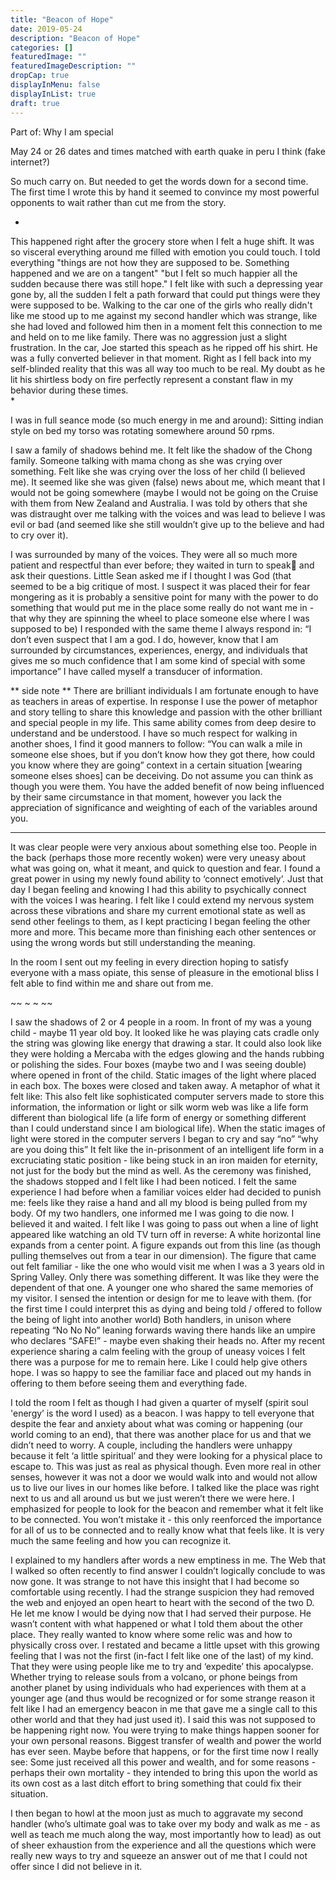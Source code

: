 ```yaml
---
title: "Beacon of Hope"
date: 2019-05-24
description: "Beacon of Hope"
categories: []
featuredImage: ""
featuredImageDescription: ""
dropCap: true
displayInMenu: false
displayInList: true
draft: true
---
```


Part of: Why I am special 

May 24 or 26 dates and times matched with earth quake in peru I think (fake internet?)

So much carry on. But needed to get the words down for a second time. The first time I wrote this by hand it seemed to convince my most powerful opponents to wait rather than cut me from the story.  

*
This happened right after the grocery store when I felt a huge shift. It was so visceral everything around me filled with emotion you could touch. I told everything "things are not how they are supposed to be. Something happened and we are on a tangent" "but I felt so much happier all the sudden because there was still hope." I felt like with such a depressing year gone by, all the sudden I felt a path forward that could put things were they were supposed to be.
Walking to the car one of the girls who really didn't like me stood up to me against my second handler which was strange, like she had loved and followed him then in a moment felt this connection to me and held on to me like family. There was no aggression just a slight frustration. In the car, Joe started this speach as he ripped off his shirt. He was a fully converted believer in that moment. Right as I fell back into my self-blinded reality that this was all way too much to be real. My doubt as he lit his shirtless body on fire perfectly represent a constant flaw in my behavior during these times.  
*

I was in full seance mode (so much energy in me and around): Sitting indian style on bed my torso was rotating somewhere around 50 rpms.

I saw a family of shadows behind me. It felt like the shadow of the Chong family. Someone talking with mama chong as she was crying over something. Felt like she was crying over the loss of her child (I believed me). It seemed like she was given (false) news about me, which meant that I would not be going somewhere (maybe I would not be going on the Cruise with them from New Zealand and Australia.
I was told by others that she was distraught over me talking with the voices and was lead to believe I was evil or bad (and seemed like she still wouldn’t give up to the believe and had to cry over it).

I was surrounded by many of the voices. They were all so much more patient and respectful than ever before; they waited in turn to speak and ask their questions. Little Sean asked me if I thought I was God (that seemed to be a big critique of most. I suspect it was placed their for fear mongering as it is probably a sensitive point for many with the power to do something that would put me in the place some really do not want me in - that why they are spinning the wheel to place someone else where I was supposed to be) I responded with the same theme I always respond in:
“I don’t even suspect that I am a god. I do, however, know that I am surrounded by circumstances, experiences, energy, and individuals that gives me so much confidence that I am some kind of special with some importance”
I have called myself a transducer of information.

** side note **
There are brilliant individuals I am fortunate enough to have as teachers in areas of expertise. In response I use the power of metaphor and story telling to share this knowledge and passion with the other brilliant and special people in my life.
This same ability comes from deep desire to understand and be understood. I have so much respect for walking in another shoes, I find it good manners to follow:
“You can walk a mile in someone else shoes,
but if you don’t know how they got there, how could you know where they are going”
context in a certain situation [wearing someone elses shoes] can be deceiving. Do not assume you can think as though you were them. You have the added benefit of now being influenced by their same circumstance in that moment, however you lack the appreciation of significance and weighting of each of the variables around you.
** **

It was clear people were very anxious about something else too. People in the back (perhaps those more recently woken) were very uneasy about what was going on, what it meant, and quick to question and fear.
I found a great power in using my newly found ability to ‘connect emotively’. Just that day I began feeling and knowing I had this ability to psychically connect with the voices I was hearing. I felt like I could extend my nervous system across these vibrations and share my current emotional state as well as send other feelings to them, as I kept practicing I began feeling the other more and more. This became more than finishing each other sentences or using the wrong words but still understanding the meaning.

In the room I sent out my feeling in every direction hoping to satisfy everyone with a mass opiate, this sense of pleasure in the emotional bliss I felt able to find within me and share out from me.

 ~~ ~ ~ ~~

I saw the shadows of 2 or 4 people in a room. In front of my was a young child - maybe 11 year old boy. It looked like he was playing cats cradle only the string was glowing like energy that drawing a star. It could also look like they were holding a Mercaba with the edges glowing and the hands rubbing or polishing the sides.
Four boxes (maybe two and I was seeing double) where opened in front of the child. Static images of the light where placed in each box. The boxes were closed and taken away.
A metaphor of what it felt like: This also felt like sophisticated computer servers made to store this information, the information or light or silk worm web was like a life form different than biological life (a life form of energy or something different than I could understand since I am biological life).
When the static images of light were stored in the computer servers I began to cry and say 
“no” “why are you doing this”
It felt like the in-prisonment of an intelligent life form in a excruciating static position - like being stuck in an iron maiden for eternity, not just for the body but the mind as well.
As the ceremony was finished, the shadows stopped and I felt like I had been noticed. I felt the same experience I had before when a familiar voices elder had decided to punish me:
feels like they raise a hand and all my blood is being pulled from my body. Of my two handlers, one informed me I was going to die now. I believed it and waited.
I felt like I was going to pass out when a line of light appeared like watching an old TV turn off in reverse:
A white horizontal line expands from a center point.
A figure expands out from this line (as though pulling themselves out from a tear in our dimension).
The figure that came out felt familiar - like the one who would visit me when I was a 3 years old in Spring Valley.
Only there was something different. It was like they were the dependent of that one. A younger one who shared the same memories of my visitor.
I sensed the intention or design for me to leave with them. (for the first time I could interpret this as dying and being told / offered to follow the being of light into another world)
Both handlers, in unison where repeating “No No No” leaning forwards waving there hands like an umpire who declares “SAFE!” - maybe even shaking their heads no.
After my recent experience sharing a calm feeling with the group of uneasy voices I felt there was a purpose for me to remain here. Like I could help give others hope.
I was so happy to see the familiar face and placed out my hands in offering to them before seeing them and everything fade.

I told the room I felt as though I had given a quarter of myself (spirit soul 'energy’ is the word I used) as a beacon. I was happy to tell everyone that despite the fear and anxiety about what was coming or happening (our world coming to an end), that there was another place for us and that we didn’t need to worry. 
A couple, including the handlers were unhappy because it felt ‘a little spiritual’ and they were looking for a physical place to escape to. This was just as real as physical though. Even more real in other senses, however it was not a door we would walk into and would not allow us to live our lives in our homes like before. I talked like the place was right next to us and all around us but we just weren’t there we were here. 
I emphasized for people to look for the beacon and remember what it felt like to be connected. You won’t mistake it - this only reenforced the importance for all of us to be connected and to really know what that feels like. It is very much the same feeling and how you can recognize it.

I explained to my handlers after words a new emptiness in me. The Web that I walked so often recently to find answer I couldn’t logically conclude to was now gone. It was strange to not have this insight that I had become so comfortable using recently.
I had the strange suspicion they had removed the web and enjoyed an open heart to heart with the second of the two D. He let me know I would be dying now that I had served their purpose. He wasn’t content with what happened or what I told them about the other place. They really wanted to know where some relic was and how to physically cross over.
I restated and became a little upset with this growing feeling that I was not the first (in-fact I felt like one of the last) of my kind. That they were using people like me to try and ‘expedite’ this apocalypse. Whether trying to release souls from a volcano, or phone beings from another planet by using individuals who had experiences with them at a younger age (and thus would be recognized or for some strange reason it felt like I had an emergency beacon in me that gave me a single call to this other world and that they had just used it).
I said this was not supposed to be happening right now. You were trying to make things happen sooner for your own personal reasons. Biggest transfer of wealth and power the world has ever seen. Maybe before that happens, or for the first time now I really see:
Some just received all this power and wealth, and for some reasons - perhaps their own mortality - they intended to bring this upon the world as its own cost as a last ditch effort to bring something that could fix their situation.

I then began to howl at the moon just as much to aggravate my second handler (who’s ultimate goal was to take over my body and walk as me - as well as teach me much along the way, most importantly how to lead) as out of sheer exhaustion from the experience and all the questions which were really new ways to try and squeeze an answer out of me that I could not offer since I did not believe in it.